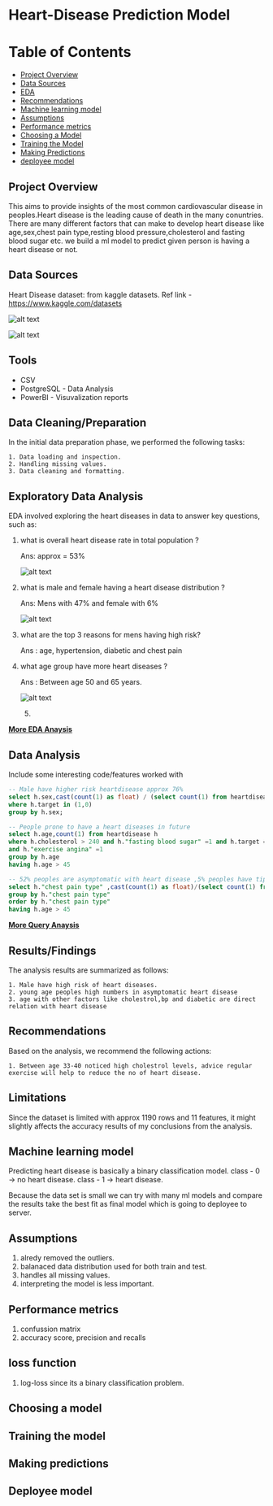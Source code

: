 # Heart-Disease Prediction Model

# Table of Contents
- [Project Overview](#project-overview)
- [Data Sources](#data-sources)
- [EDA](#exploratory-data-analysis)
- [Recommendations](#recommendations)
- [Machine learning model](#machine-learning-model)
- [Assumptions](#assumptions)
- [Performance metrics](#performance-metrics)
- [Choosing a Model](#choosing-a-model)
- [Training the Model](#training-the-model)
- [Making Predictions](#making-predictions)
- [deployee model](#deployee-model)

## Project Overview
  
  This aims to provide insights of the most common cardiovascular disease in peoples.Heart disease is the leading cause of death in the many conuntries.
  There are many different factors that can make to develop heart disease like age,sex,chest pain type,resting blood pressure,cholesterol and fasting blood sugar etc.
  we build a ml model to predict given person is having a heart disease or not.

## Data Sources

Heart Disease dataset: from kaggle datasets.
Ref link - https://www.kaggle.com/datasets

![alt text](images/Attributes.jpg)

![alt text](images/attribute_description.jpg)


## Tools

- CSV
- PostgreSQL - Data Analysis
- PowerBI    - Visuvalization reports 

## Data Cleaning/Preparation

In the initial data preparation phase, we performed the following tasks:

    1. Data loading and inspection.
    2. Handling missing values.
    3. Data cleaning and formatting.

## Exploratory Data Analysis

EDA involved exploring the heart diseases in data to answer key questions, such as:

1. what is overall heart disease rate in total population ?
   
   Ans: approx = 53%
   
   ![alt text](images/overall_hd_ratios.jpg)
   
3. what is male and female having a heart disease distribution ?
   
   Ans: Mens with 47% and female with 6%

   ![alt text](images/Males_vs_Female_heartdisease.jpg)
   
   
5. what are the top 3 reasons for mens having high risk?

   Ans : age, hypertension, diabetic and chest pain
   
6. what age group have more heart diseases ?
   
   Ans : Between age 50 and 65 years.
   
   ![alt text](images/heart_disease_numbers_by_age.jpg)
   

   

   5. 
     

[**More EDA Anaysis**](EDA_HeartDisease.ipynb)


## Data Analysis

Include some interesting code/features worked with
```sql
-- Male have higher risk heartdisease approx 76%
select h.sex,cast(count(1) as float) / (select count(1) from heartdisease h1)*100 from heartdisease h 
where h.target in (1,0)
group by h.sex;
```
```sql
-- People prone to have a heart diseases in future
select h.age,count(1) from heartdisease h
where h.cholesterol > 240 and h."fasting blood sugar" =1 and h.target = 0
and h."exercise angina" =1
group by h.age
having h.age > 45
```
```sql
-- 52% peoples are asymptomatic with heart disease ,5% peoples have tipical chestpain having a heart disease.
select h."chest pain type" ,cast(count(1) as float)/(select count(1) from heartdisease h1)*100 from heartdisease h
group by h."chest pain type"
order by h."chest pain type"
having h.age > 45
```
[**More Query Anaysis**](QueryAnaysis.sql)

## Results/Findings

The analysis results are summarized as follows:

    1. Male have high risk of heart diseases.
    2. young age peoples high numbers in asymptomatic heart disease
    3. age with other factors like cholestrol,bp and diabetic are direct relation with heart disease

## Recommendations

Based on the analysis, we recommend the following actions:

    1. Between age 33-40 noticed high cholestrol levels, advice regular exercise will help to reduce the no of heart disease.

## Limitations

Since the dataset is limited with approx 1190 rows and 11 features, it might slightly affects the accuracy results of my conclusions from the analysis.

## Machine learning model

Predicting heart disease is basically a binary classification model.
class - 0 -> no heart disease.
class - 1 -> heart disease.

Because the data set is small we can try with many ml models and compare the results take the best fit as final model
which is going to deployee to server.

## Assumptions
1. alredy removed the outliers.
2. balanaced data distribution used for both train and test.
3. handles all missing values.
4. interpreting the model is less important.

## Performance metrics
1. confussion matrix
2. accuracy score, precision and recalls

## loss function
1. log-loss since its a binary classification problem.

## Choosing a model

## Training the model

## Making predictions

## Deployee model
